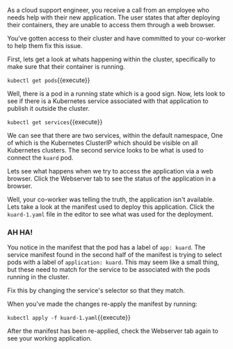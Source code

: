 As a cloud support engineer, you receive a call from an employee who needs help
with their new application. The user states that after deploying their
containers, they are unable to access them through a web browser.

You've gotten access to their cluster and have committed to your co-worker to
help them fix this issue.

First, lets get a look at whats happening within the cluster, specifically to
make sure that their container is running.

`kubectl get pods`{{execute}}

Well, there is a pod in a running state which is a good sign. Now, lets look to
see if there is a Kubernetes service associated with that application to publish
it outside the cluster.

`kubectl get services`{{execute}}

We can see that there are two services, within the default namespace, One of
which is the Kubernetes ClusterIP which should be visible on all Kubernetes
clusters. The second service looks to be what is used to connect the `kuard` pod.

Lets see what happens when we try to access the application via a web browser.
Click the Webserver tab to see the status of the application in a browser.

Well, your co-worker was telling the truth, the application isn't available.
Lets take a look at the manifest used to deploy this application. Click the
`kuard-1.yaml` file in the editor to see what was used for the deployment.

### AH HA!

You notice in the manifest that the pod has a label of `app: kuard`. The
service manifest found in the second half of the manifest is trying to select
pods with a label of `application: kuard`. This may seem like a small thing, but these
need to match for the service to be associated with the pods running in the
cluster.

Fix this by changing the service's selector so that they match.

When you've made the changes re-apply the manifest by running:

`kubectl apply -f kuard-1.yaml`{{execute}}

After the manifest has been re-applied, check the Webserver tab again to see
your working application.